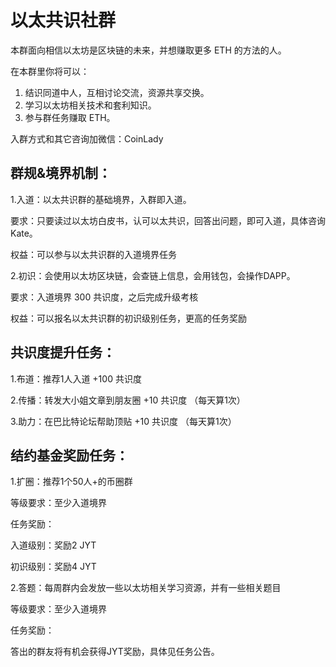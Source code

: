 # 以太共识社群

本群面向相信以太坊是区块链的未来，并想赚取更多 ETH 的方法的人。

在本群里你将可以：

1. 结识同道中人，互相讨论交流，资源共享交换。
2. 学习以太坊相关技术和套利知识。
3. 参与群任务赚取 ETH。

入群方式和其它咨询加微信：CoinLady

## 群规&境界机制：

1.入道：以太共识群的基础境界，入群即入道。

要求：只要读过以太坊白皮书，认可以太共识，回答出问题，即可入道，具体咨询 Kate。

权益：可以参与以太共识群的入道境界任务

2.初识：会使用以太坊区块链，会查链上信息，会用钱包，会操作DAPP。

要求：入道境界 300 共识度，之后完成升级考核

权益：可以报名以太共识群的初识级别任务，更高的任务奖励

## 共识度提升任务：
1.布道：推荐1人入道                        +100 共识度

2.传播：转发大小姐文章到朋友圈   +10   共识度 （每天算1次）

3.助力：在巴比特论坛帮助顶贴       +10   共识度 （每天算1次）

## 结约基金奖励任务：
1.扩圈：推荐1个50人+的币圈群

等级要求：至少入道境界

任务奖励：

入道级别：奖励2 JYT

初识级别：奖励4 JYT

2.答题：每周群内会发放一些以太坊相关学习资源，并有一些相关题目

等级要求：至少入道境界

任务奖励：

答出的群友将有机会获得JYT奖励，具体见任务公告。